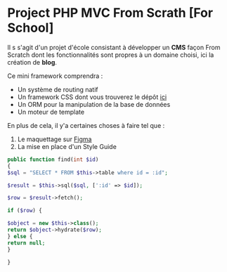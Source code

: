 # Project PHP MVC From Scrath [For School]

Il s s'agit d'un projet d'école consistant à développer un **CMS** façon From Scratch dont les fonctionnalités sont propres à un domaine choisi, ici la création de **blog**.

Ce mini framework comprendra :
* Un système de routing natif
* Un framework CSS dont vous trouverez le dépôt [ici](https://)
* Un ORM pour la manipulation de la base de données
* Un moteur de template

En plus de cela, il y'a certaines choses à faire tel que : 
1. Le maquettage sur [Figma](https://www.figma.com/file/MxVaSpJLmtZTrp491bfKQe/cms-project?node-id=0%3A1)
2. La mise en place d'un Style Guide

```php
public function find(int $id)
{
$sql = "SELECT * FROM $this->table where id = :id";

$result = $this->sql($sql, [':id' => $id]);

$row = $result->fetch();

if ($row) {

$object = new $this->class();
return $object->hydrate($row);
} else {
return null;
}

}
```